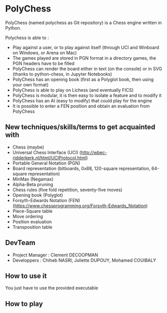 # PolyChess

PolyChess (named polychess as Git repository) is a Chess engine written in Python. 

Polychess is able to :

* Play against a user, or to play against itself (through UCI and Winboard on Windows, or Arena on Mac)
* The games played are stored in PGN format in a directory games, the PGN headers have to be filled
* PolyChess can render the board either in text (on the console) or in SVG (thanks to python-chess, in Jupyter Notebooks)
* PolyChess has an opening book (first as a Polyglot book, then using your own format)
* PolyChess is able to play on Lichess (and eventually FICS)
* PolyChess is modular, it is then easy to isolate a feature and to modify it
* PolyChess has an AI (easy to modify) that could play for the engine
* It is possible to enter a FEN position and obtain an evaluation from PolyChess


## New techniques/skills/terms to get acquainted with

* Chess (maybe)
* Universal Chess Interface (UCI) (http://wbec-ridderkerk.nl/html/UCIProtocol.html)
* Portable General Notation (PGN)
* Board representation (bitboards, 0x88, 120-square representation, 64-square representation)
* MinMax (Negamax)
* Alpha-Beta pruning
* Chess rules (five fold repetition, seventy-five moves)
* Opening book (Polyglot)
* Forsyth-Edwards Notation (FEN) (https://www.chessprogramming.org/Forsyth-Edwards_Notation)
* Piece-Square table
* Move ordering
* Position evaluation
* Transposition table


## DevTeam

- Project Manager : Clement DECOOPMAN
- Developpers     : Chiheb NASRI, Juliette DUPOUY, Mohamed COUIBALY


## How to use it
You just have to use the provided executable


## How to play
